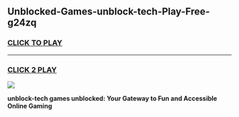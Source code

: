 
## Unblocked-Games-unblock-tech-Play-Free-g24zq
<h3>
<a href="https://premium76.site?title=unblock-tech&ref=10A">CLICK TO PLAY</a></h3>
<hr>

<h3>
<a href="https://premium76.site?title=unblock-tech&ref=10A">CLICK 2 PLAY</a>
  
</h3>

<a href="https://premium76.site?title=unblock-tech&ref=10A"><img src="https://clearcache.store/games.png"></a>


**unblock-tech games unblocked: Your Gateway to Fun and Accessible Online Gaming**
